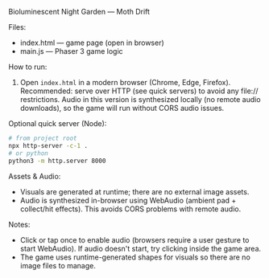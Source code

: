 Bioluminescent Night Garden — Moth Drift

Files:
- index.html — game page (open in browser)
- main.js — Phaser 3 game logic

How to run:
1. Open `index.html` in a modern browser (Chrome, Edge, Firefox). Recommended: serve over HTTP (see quick servers) to avoid any file:// restrictions. Audio in this version is synthesized locally (no remote audio downloads), so the game will run without CORS audio issues.

Optional quick server (Node):

```bash
# from project root
npx http-server -c-1 .
# or python
python3 -m http.server 8000
```

Assets & Audio:
- Visuals are generated at runtime; there are no external image assets.
- Audio is synthesized in-browser using WebAudio (ambient pad + collect/hit effects). This avoids CORS problems with remote audio.

Notes:
- Click or tap once to enable audio (browsers require a user gesture to start WebAudio). If audio doesn't start, try clicking inside the game area.
- The game uses runtime-generated shapes for visuals so there are no image files to manage.
